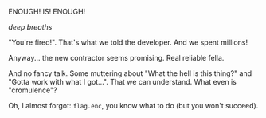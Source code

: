ENOUGH! IS! ENOUGH!

*deep breaths*

"You're fired!".  That's what we told the developer.  And we spent millions!

Anyway... the new contractor seems promising.  Real reliable fella.

And no fancy talk.  Some muttering about "What the hell is this thing?" and
"Gotta work with what I got...".  That we can understand.  What even is
"cromulence"?

Oh, I almost forgot: `flag.enc`, you know what to do (but you won't succeed).